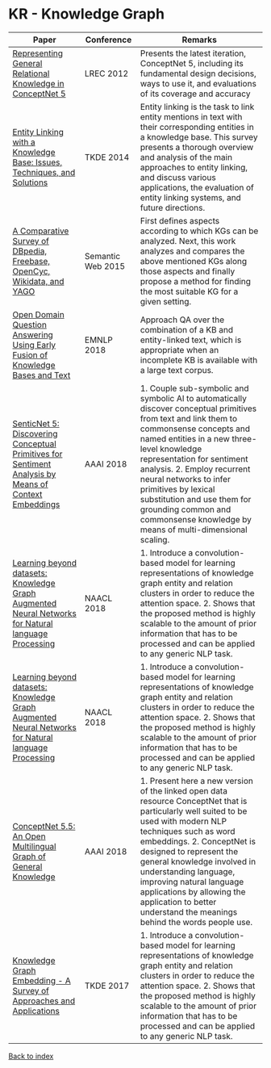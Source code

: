# KR - Knowledge Graph
|Paper|Conference|Remarks
|--|--|--|
|[Representing General Relational Knowledge in ConceptNet 5](http://www.lrec-conf.org/proceedings/lrec2012/pdf/1072_Paper.pdf)|LREC 2012|Presents the latest iteration, ConceptNet 5, including its fundamental design decisions, ways to use it, and evaluations of its coverage and accuracy|
|[Entity Linking with a Knowledge Base: Issues, Techniques, and Solutions](http://dbgroup.cs.tsinghua.edu.cn/wangjy/papers/TKDE14-entitylinking.pdf)|TKDE 2014|Entity linking is the task to link entity mentions in text with their corresponding entities in a knowledge base. This survey presents a thorough overview and analysis of the main approaches to entity linking, and discuss various applications, the evaluation of entity linking systems, and future directions.|
|[A Comparative Survey of DBpedia, Freebase, OpenCyc, Wikidata, and YAGO](http://www.semantic-web-journal.net/system/files/swj1141.pdf)|Semantic Web 2015|First defines aspects according to which KGs can be analyzed. Next, this work analyzes and compares the above mentioned KGs along those aspects and finally propose a method for finding the most suitable KG for a given setting.|
|[Open Domain Question Answering Using Early Fusion of Knowledge Bases and Text](https://arxiv.org/pdf/1809.00782)|EMNLP 2018|Approach QA over the combination of a KB and entity-linked text, which is appropriate when an incomplete KB is available with a large text corpus.|
|[SenticNet 5: Discovering Conceptual Primitives for Sentiment Analysis by Means of Context Embeddings](https://sentic.net/senticnet-5.pdf)|AAAI 2018|1. Couple sub-symbolic and symbolic AI to automatically discover conceptual primitives from text and link them to commonsense concepts and named entities in a new three-level knowledge representation for sentiment analysis. 2. Employ recurrent neural networks to infer primitives by lexical substitution and use them for grounding common and commonsense knowledge by means of multi-dimensional scaling.|
|[Learning beyond datasets: Knowledge Graph Augmented Neural Networks for Natural language Processing](https://arxiv.org/pdf/1802.05930)|NAACL 2018|1. Introduce a convolution-based model for learning representations of knowledge graph entity and relation clusters in order to reduce the attention space. 2. Shows that the proposed method is highly scalable to the amount of prior information that has to be processed and can be applied to any generic NLP task.|
|[Learning beyond datasets: Knowledge Graph Augmented Neural Networks for Natural language Processing](https://arxiv.org/pdf/1802.05930)|NAACL 2018|1. Introduce a convolution-based model for learning representations of knowledge graph entity and relation clusters in order to reduce the attention space. 2. Shows that the proposed method is highly scalable to the amount of prior information that has to be processed and can be applied to any generic NLP task.|
|[ConceptNet 5.5: An Open Multilingual Graph of General Knowledge](https://arxiv.org/abs/1612.03975)|AAAI 2018|1. Present here a new version of the linked open data resource ConceptNet that is particularly well suited to be used with modern NLP techniques such as word embeddings. 2. ConceptNet is designed to represent the general knowledge involved in understanding language, improving natural language applications by allowing the application to better understand the meanings behind the words people use.|
|[Knowledge Graph Embedding - A Survey of Approaches and Applications](https://ieeexplore.ieee.org/document/8047276)|TKDE 2017|1. Introduce a convolution-based model for learning representations of knowledge graph entity and relation clusters in order to reduce the attention space. 2. Shows that the proposed method is highly scalable to the amount of prior information that has to be processed and can be applied to any generic NLP task.|

[Back to index](../README.md)
<!--stackedit_data:
eyJoaXN0b3J5IjpbMTg1NDE5MDU2MCw1NTI0MTI2NjBdfQ==
-->